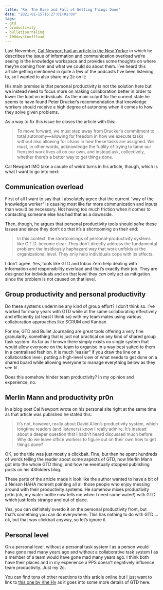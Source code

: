 ```yaml
---
title: 'Re: The Rise and Fall of Getting Things Done'
date: "2021-01-15T16:27:01+01:00"
tags:
- gtd
- productivity
- bulletjournaling
- 100daystooffload
---
```


Last November, [Cal Newport had an article in the New Yorker](https://www.newyorker.com/tech/annals-of-technology/the-rise-and-fall-of-getting-things-done) in which he describes the issue of information and communication overload we’re seeing in the knowledge workspace and provides some thoughts on where they’re coming from and what we could do about them. I’ve heard this article getting mentioned in quite a few of the podcasts I’ve been listening to, so I wanted to also share my 2c on it:

His main premise is that personal productivity is not the solution here but we instead need to focus more on making collaboration better in order to lower the load on individuals. As the main culprit for the current state he seems to have found Peter Drucker’s recommendation that knowledge workers should receive a high degree of autonomy when it comes to how they solve given problems.

As a way to fix this issue he closes the article with this:

> To move forward, we must step away from Drucker’s commitment to total autonomy—allowing for freedom in how we execute tasks without also allowing for chaos in how these tasks are assigned. We must, in other words, acknowledge the futility of trying to tame our frenzied work lives all on our own, and instead ask, collectively, whether there’s a better way to get things done.

Cal Newport IMO take a couple of weird turns in his article, though, which is what I want to go into next:

## Communication overload

First of all I want to say that I absolutely agree that the current “way of the knowledge worker” is causing most like far more communication and inputs than would be necessary. Not having too much friction when it comes to contacting someone else has had that as a downside.

Then, though, he argues that personal productivity tools should *solve* these issues and since they don’t do that it’s a shortcoming on their end:

> In this context, the shortcomings of personal-productivity systems like G.T.D. become clear. They don’t directly address the fundamental problem: the insidiously haphazard way that work unfolds at the organizational level. They only help individuals cope with its effects.

I don’t agree. Yes, tools like GTD and Inbox Zero help dealing with information and responsibility overload and that’s exactly their job. They are designed for individuals and on that level they *can* only act as mitigation since the problem is not caused on that level.

## Group productivity and personal productivity

Do these systems undermine any kind of group effort? I don’t think so. I’ve worked for many years with GTD while at the same collaborating effectively and efficiently (at least I think so) with my team mates using various collaboration approaches like SCRUM and Kanban.

For me, GTD and Bullet Journaling are great tools offering a very fine granularity, something that is just not practical on any kind of shared group task system. As far as I known there simply exists no single system that would allow everyone on the team to organise in a way best suited to them in a centralised fashion. It is much “easier” if you draw the line on a collaboration level, putting a high-level view of what needs to get done on a shared board while allowing everyone to manage everything below as they see fit.

Does this somehow hinder team productivity? In my opinion and experience, no.

## Merlin Mann and productivity pr0n

In a blog post Cal Newport wrote on his personal site right at the same time as that article was published he stated this:

> It’s not, however, really about David Allen’s productivity system, which longtime readers (and listeners)  know I really admire. It’s instead about a deeper question that I hadn’t heard discussed much before: Why do we leave office workers to figure out on their own how to get things done?

OK, so the title was just mostly a clickbait. Fine, but then he spent hundreds of words telling the reader about some aspects of GTD, how Merlin Mann got into the whole GTD thing, and how he eventually stopped publishing posts on his 43folders blog. 

These parts of the article made it look like the author wanted to have a bit of a Nelson HAHA moment pointing all all those people who enjoy messing around with their productivity systems. He somehow mixes productivity pr0n (oh, my water bottle now tells me when I need some water!) with GTD which just feels strange and out of place.

Yes, you can definitely overdo it on the personal productivity front, but that’s something you can do everywhere. This has nothing to do with GTD … ok, but that was clickbait anyway, so let’s ignore it.

## Personal level

On a personal level, without a personal task system I as a person would have gone mad many years ago and without a collaborative task system I as a member of a team would have gone mad many years ago. I think both have their places and in my experience a PPS doesn’t negatively influence team productivity. Just my 2c.

You can find tons of other reactions to this article online but I just want to link to [this one by Khe Hy](https://radreads.co/gtd-cal-newport/) as it goes into some more details of GTD here.
